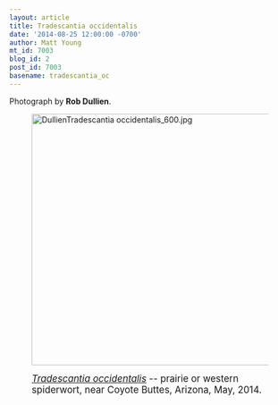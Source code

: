 ```yaml
---
layout: article
title: Tradescantia occidentalis
date: '2014-08-25 12:00:00 -0700'
author: Matt Young
mt_id: 7003
blog_id: 2
post_id: 7003
basename: tradescantia_oc
---
```

Photograph by **Rob Dullien**. 

<figure>
<img src="http://pandasthumb.org/archives/2014/08/23/DullienTradescantia%20occidentalis_600.jpg" alt="DullienTradescantia occidentalis_600.jpg" width="600" height="450" />
<figcaption markdown="span">

<big>[_Tradescantia occidentalis_](http://www.wildflower.org/plants/result.php?id_plant=TROC) -- prairie or western spiderwort, near Coyote Buttes, Arizona, May, 2014.</big>


</figcaption>
</figure>
